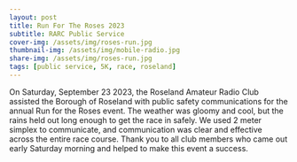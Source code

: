 ```yaml
---
layout: post
title: Run For The Roses 2023
subtitle: RARC Public Service
cover-img: /assets/img/roses-run.jpg
thumbnail-img: /assets/img/mobile-radio.jpg
share-img: /assets/img/roses-run.jpg
tags: [public service, 5K, race, roseland]
---
```


On Saturday, September 23 2023, the Roseland Amateur Radio Club assisted the Borough of Roseland with public safety communications for the annual Run for the Roses event.  The weather was gloomy and cool, but the rains held out long enough to get the race in safely.  We used 2 meter simplex to communicate, and communication was clear and effective across the entire race course.  Thank you to all club members who came out early Saturday morning and helped to make this event a success.

